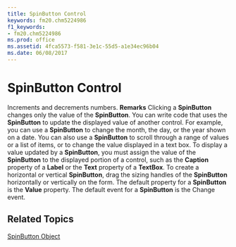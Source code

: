 ```yaml
---
title: SpinButton Control
keywords: fm20.chm5224986
f1_keywords:
- fm20.chm5224986
ms.prod: office
ms.assetid: 4fca5573-f581-3e1c-55d5-a1e34ec96b04
ms.date: 06/08/2017
---
```



# SpinButton Control



Increments and decrements numbers.
 **Remarks**
Clicking a  **SpinButton** changes only the value of the **SpinButton**. You can write code that uses the **SpinButton** to update the displayed value of another control. For example, you can use a **SpinButton** to change the month, the day, or the year shown on a date. You can also use a **SpinButton** to scroll through a range of values or a list of items, or to change the value displayed in a text box.
To display a value updated by a  **SpinButton**, you must assign the value of the **SpinButton** to the displayed portion of a control, such as the **Caption** property of a **Label** or the **Text** property of a **TextBox**. To create a horizontal or vertical **SpinButton**, drag the sizing handles of the **SpinButton** horizontally or vertically on the form.
The default property for a  **SpinButton** is the **Value** property.
The default event for a  **SpinButton** is the Change event.

## Related Topics

[SpinButton Object](http://msdn.microsoft.com/library/6d6e1bf8-56d9-480f-aeb6-102b646374ed%28Office.15%29.aspx)


